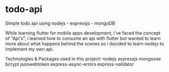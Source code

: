 # todo-api
Simple todo api using nodejs - expressjs - mongoDB

While learning flutter for mobile apps development, i've faced the concept of "Api's", i learned how to consume an api with flutter but wanted to learn more about what happens behind the scenes so i decided to learn nodejs to implement my own api.

Technologies & Packages used in this project:
nodejs
expressjs
mongoose
bcrypt
jsonwebtoken
express-async-errors
express-validator
